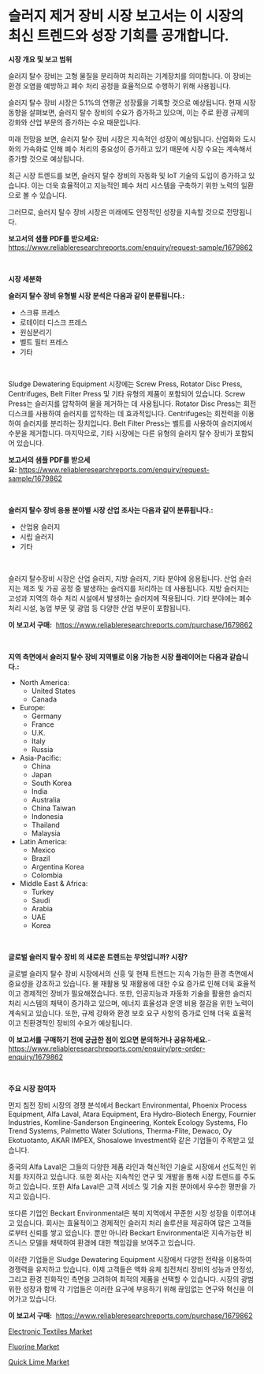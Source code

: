<p><h1>슬러지 제거 장비 시장 보고서는 이 시장의 최신 트렌드와 성장 기회를 공개합니다.</h1></p><p><strong>시장 개요 및 보고 범위</strong></p>
<p><p>슬러지 탈수 장비는 고형 물질을 분리하여 처리하는 기계장치를 의미합니다. 이 장비는 환경 오염을 예방하고 폐수 처리 공정을 효율적으로 수행하기 위해 사용됩니다.</p><p>슬러지 탈수 장비 시장은 5.1%의 연평균 성장률을 기록할 것으로 예상됩니다. 현재 시장 동향을 살펴보면, 슬러지 탈수 장비의 수요가 증가하고 있으며, 이는 주로 환경 규제의 강화와 산업 부문의 증가하는 수요 때문입니다.</p><p>미래 전망을 보면, 슬러지 탈수 장비 시장은 지속적인 성장이 예상됩니다. 산업화와 도시화의 가속화로 인해 폐수 처리의 중요성이 증가하고 있기 때문에 시장 수요는 계속해서 증가할 것으로 예상됩니다.</p><p>최근 시장 트렌드를 보면, 슬러지 탈수 장비의 자동화 및 IoT 기술의 도입이 증가하고 있습니다. 이는 더욱 효율적이고 지능적인 폐수 처리 시스템을 구축하기 위한 노력의 일환으로 볼 수 있습니다.</p><p>그러므로, 슬러지 탈수 장비 시장은 미래에도 안정적인 성장을 지속할 것으로 전망됩니다.</p></p>
<p><strong>보고서의 샘플 PDF를 받으세요:</strong> <a href="https://www.reliableresearchreports.com/enquiry/request-sample/1679862">https://www.reliableresearchreports.com/enquiry/request-sample/1679862</a></p>
<p>&nbsp;</p>
<p><strong>시장 세분화</strong></p>
<p><strong>슬러지 탈수 장비 유형별 시장 분석은 다음과 같이 분류됩니다.:</strong></p>
<p><ul><li>스크류 프레스</li><li>로테이터 디스크 프레스</li><li>원심분리기</li><li>벨트 필터 프레스</li><li>기타</li></ul></p>
<p>&nbsp;</p>
<p><p>Sludge Dewatering Equipment 시장에는 Screw Press, Rotator Disc Press, Centrifuges, Belt Filter Press 및 기타 유형의 제품이 포함되어 있습니다. Screw Press는 슬러지를 압착하여 물을 제거하는 데 사용됩니다. Rotator Disc Press는 회전 디스크를 사용하여 슬러지를 압착하는 데 효과적입니다. Centrifuges는 회전력을 이용하여 슬러지를 분리하는 장치입니다. Belt Filter Press는 벨트를 사용하여 슬러지에서 수분을 제거합니다. 마지막으로, 기타 시장에는 다른 유형의 슬러지 탈수 장비가 포함되어 있습니다.</p></p>
<p><strong>보고서의 샘플 PDF를 받으세요:</strong>&nbsp;<a href="https://www.reliableresearchreports.com/enquiry/request-sample/1679862">https://www.reliableresearchreports.com/enquiry/request-sample/1679862</a></p>
<p>&nbsp;</p>
<p><strong> 슬러지 탈수 장비 응용 분야별 시장 산업 조사는 다음과 같이 분류됩니다.:</strong></p>
<p><ul><li>산업용 슬러지</li><li>시립 슬러지</li><li>기타</li></ul></p>
<p>&nbsp;</p>
<p><p>슬러지 탈수장비 시장은 산업 슬러지, 지방 슬러지, 기타 분야에 응용됩니다. 산업 슬러지는 제조 및 가공 공정 중 발생하는 슬러지를 처리하는 데 사용됩니다. 지방 슬러지는 고성과 지역의 하수 처리 시설에서 발생하는 슬러지에 적용됩니다. 기타 분야에는 폐수 처리 시설, 농업 부문 및 광업 등 다양한 산업 부문이 포함됩니다.</p></p>
<p><strong>이 보고서 구매:</strong>&nbsp; <a href="https://www.reliableresearchreports.com/purchase/1679862">https://www.reliableresearchreports.com/purchase/1679862</a></p>
<p>&nbsp;</p>
<p><strong>지역 측면에서 슬러지 탈수 장비 지역별로 이용 가능한 시장 플레이어는 다음과 같습니다.:</strong></p>
<p><ul>
    <li>
        North America:
        <ul>
            <li>United States</li>
            <li>Canada</li>
        </ul>
    </li>
    <li>
        Europe:
        <ul>
            <li>Germany</li>
            <li>France</li>
            <li>U.K.</li>
            <li>Italy</li>
            <li>Russia</li>
        </ul>
    </li>
    <li>
        Asia-Pacific:
        <ul>
            <li>China</li>
            <li>Japan</li>
            <li>South Korea</li>
            <li>India</li>
            <li>Australia</li>
            <li>China Taiwan</li>
            <li>Indonesia</li>
            <li>Thailand</li>
            <li>Malaysia</li>
        </ul>
    </li>
    <li>
        Latin America:
        <ul>
            <li>Mexico</li>
            <li>Brazil</li>
            <li>Argentina Korea</li>
            <li>Colombia</li>
        </ul>
    </li>
    <li>
        Middle East & Africa:
        <ul>
            <li>Turkey</li>
            <li>Saudi</li>
            <li>Arabia</li>
            <li>UAE</li>
            <li>Korea</li>
        </ul>
    </li>
    </ul></p>
<p>&nbsp;</p>
<p><strong>글로벌 슬러지 탈수 장비 의 새로운 트렌드는 무엇입니까? 시장?</strong></p>
<p><p>글로벌 슬러지 탈수 장비 시장에서의 신흥 및 현재 트렌드는 지속 가능한 환경 측면에서 중요성을 강조하고 있습니다. 물 재활용 및 재활용에 대한 수요 증가로 인해 더욱 효율적이고 경제적인 장비가 필요해졌습니다. 또한, 인공지능과 자동화 기술을 활용한 슬러지 처리 시스템의 채택이 증가하고 있으며, 에너지 효율성과 운영 비용 절감을 위한 노력이 계속되고 있습니다. 또한, 규제 강화와 환경 보호 요구 사항의 증가로 인해 더욱 효율적이고 친환경적인 장비의 수요가 예상됩니다.</p></p>
<p><strong>이 보고서를 구매하기 전에 궁금한 점이 있으면 문의하거나 공유하세요.</strong>- <a href="https://www.reliableresearchreports.com/enquiry/pre-order-enquiry/1679862">https://www.reliableresearchreports.com/enquiry/pre-order-enquiry/1679862</a></p>
<p>&nbsp;</p>
<p><strong>주요 시장 참여자</strong></p>
<p><p>먼지 침전 장비 시장의 경쟁 분석에서 Beckart Environmental, Phoenix Process Equipment, Alfa Laval, Atara Equipment, Era Hydro-Biotech Energy, Fournier Industries, Komline-Sanderson Engineering, Kontek Ecology Systems, Flo Trend Systems, Palmetto Water Solutions, Therma-Flite, Dewaco, Oy Ekotuotanto, AKAR IMPEX, Shosalowe Investment와 같은 기업들이 주목받고 있습니다. </p><p>중국의 Alfa Laval은 그들의 다양한 제품 라인과 혁신적인 기술로 시장에서 선도적인 위치를 차지하고 있습니다. 또한 회사는 지속적인 연구 및 개발을 통해 시장 트렌드를 주도하고 있습니다. 또한 Alfa Laval은 고객 서비스 및 기술 지원 분야에서 우수한 평판을 가지고 있습니다.</p><p>또다른 기업인 Beckart Environmental은 북미 지역에서 꾸준한 시장 성장을 이루어내고 있습니다. 회사는 효율적이고 경제적인 슬러지 처리 솔루션을 제공하여 많은 고객들로부터 신뢰를 쌓고 있습니다. 뿐만 아니라 Beckart Environmental은 지속가능한 비즈니스 모델을 채택하여 환경에 대한 책임감을 보여주고 있습니다.</p><p>이러한 기업들은 Sludge Dewatering Equipment 시장에서 다양한 전략을 이용하여 경쟁력을 유지하고 있습니다. 이제 고객들은 액화 유체 침전처리 장비의 성능과 안정성, 그리고 환경 친화적인 측면을 고려하여 최적의 제품을 선택할 수 있습니다. 시장의 광범위한 성장과 함께 각 기업들은 이러한 요구에 부응하기 위해 끊임없는 연구와 혁신을 이어가고 있습니다.</p></p>
<p><strong>이 보고서 구매:</strong>&nbsp;&nbsp;<a href="https://www.reliableresearchreports.com/purchase/1679862">https://www.reliableresearchreports.com/purchase/1679862</a></p>
<p><p><a href="https://github.com/NorbertYates/Market-Research-Report-List-4/blob/main/electronic-textiles-market.md">Electronic Textiles Market</a></p><p><a href="https://github.com/prosalinda88/Market-Research-Report-List-3/blob/main/fluorine-market.md">Fluorine Market</a></p><p><a href="https://github.com/nancykennedykellievqfqt2/Market-Research-Report-List-1/blob/main/quick-lime-market.md">Quick Lime Market</a></p></p>
